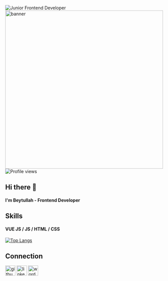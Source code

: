 ![Junior Frontend Developer](https://beytullahozturk.com.tr/wp-content/uploads/2020/10/ust-kisim-2.jpg)
<img src='https://beytullahozturk.com.tr/wp-content/uploads/2020/10/ust-kisim-2.jpg' alt='banner' height='500'>
![Profile views](https://gpvc.arturio.dev/ozturkbeytullah)  
## Hi there 👋
#### I'm Beytullah - Frontend Developer

## Skills
#### VUE JS / JS / HTML / CSS

[![Top Langs](https://github-readme-stats.vercel.app/api/top-langs/?username=ozturkbeytullah)](https://github.com/anuraghazra/github-readme-stats)
## Connection
[<img src='https://www.flaticon.com/svg/vstatic/svg/733/733553.svg?token=exp=1613031312~hmac=a658b47866f30d41efb1a28ecf6c8273' alt='github' height='32'>](https://github.com/ozturkbeytullah)
[<img src='https://www.flaticon.com/svg/vstatic/svg/174/174857.svg?token=exp=1613031085~hmac=4529968a8d62e98fd54ea84e4a9950e9' alt='linkedin' height='32'>](https://www.linkedin.com/in/beytullahozturk/)
[<img src='https://www.flaticon.com/svg/vstatic/svg/437/437985.svg?token=exp=1613031250~hmac=f0d71bfd31af4670ce6e71cf9190e3d7' alt='wordpress' height='32'>](https://beytullahozturk.com.tr/)  

